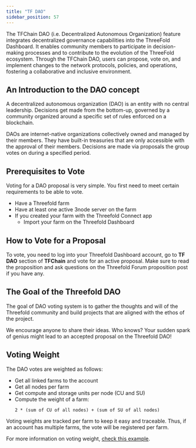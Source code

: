 ```yaml
---
title: "TF DAO"
sidebar_position: 57
---
```




The TFChain DAO (i.e. Decentralized Autonomous Organization) feature integrates decentralized governance capabilities into the ThreeFold Dashboard. It enables community members to participate in decision-making processes and to contribute to the evolution of the ThreeFold ecosystem. Through the TFChain DAO, users can propose, vote on, and implement changes to the network protocols, policies, and operations, fostering a collaborative and inclusive environment.

## An Introduction to the DAO concept

A decentralized autonomous organization (DAO) is an entity with no central leadership. Decisions get made from the bottom-up, governed by a community organized around a specific set of rules enforced on a blockchain. 

DAOs are internet-native organizations collectively owned and managed by their members. They have built-in treasuries that are only accessible with the approval of their members. Decisions are made via proposals the group votes on during a specified period.



## Prerequisites to Vote

Voting for a DAO proposal is very simple. You first need to meet certain requirements to be able to vote.

- Have a Threefold farm
- Have at least one active 3node server on the farm
- If you created your farm with the Threefold Connect app
  - Import your farm on the Threefold Dashboard



## How to Vote for a Proposal

To vote, you need to log into your Threefold Dashboard account, go to **TF DAO** section of **TFChain** and vote for an active proposal. Make sure to read the proposition and ask questions on the Threefold Forum proposition post if you have any.

## The Goal of the Threefold DAO

The goal of DAO voting system is to gather the thoughts and will of the Threefold community and build projects that are aligned with the ethos of the project.

We encourage anyone to share their ideas. Who knows? Your sudden spark of genius might lead to an accepted proposal on the Threefold DAO!

## Voting Weight

The DAO votes are weighted as follows:

- Get all linked farms to the account
- Get all nodes per farm
- Get compute and storage units per node (CU and SU)
- Compute the weight of a farm:
  ```
  2 * (sum of CU of all nodes) + (sum of SU of all nodes)
  ```

Voting weights are tracked per farm to keep it easy and traceable. Thus, if an account has multiple farms, the vote will be registered per farm.

For more information on voting weight, [check this example](./tf_dao_voting_weight.md).
